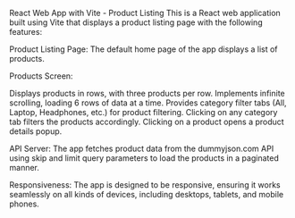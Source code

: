React Web App with Vite - Product Listing
This is a React web application built using Vite that displays a product listing page with the following features:

Product Listing Page: The default home page of the app displays a list of products.

Products Screen:

Displays products in rows, with three products per row.
Implements infinite scrolling, loading 6 rows of data at a time.
Provides category filter tabs (All, Laptop, Headphones, etc.) for product filtering.
Clicking on any category tab filters the products accordingly.
Clicking on a product opens a product details popup.

API Server: The app fetches product data from the dummyjson.com API using skip and limit query parameters to load the products in a paginated manner.

Responsiveness: The app is designed to be responsive, ensuring it works seamlessly on all kinds of devices, including desktops, tablets, and mobile phones.